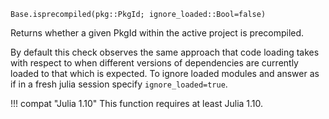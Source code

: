 ```
Base.isprecompiled(pkg::PkgId; ignore_loaded::Bool=false)
```

Returns whether a given PkgId within the active project is precompiled.

By default this check observes the same approach that code loading takes with respect to when different versions of dependencies are currently loaded to that which is expected. To ignore loaded modules and answer as if in a fresh julia session specify `ignore_loaded=true`.

!!! compat "Julia 1.10"
    This function requires at least Julia 1.10.

